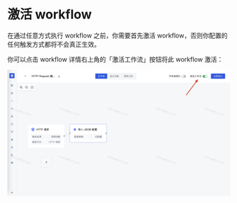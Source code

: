 # 激活 workflow

在通过任意方式执行 workflow 之前，你需要首先激活 workflow，否则你配置的任何触发方式都将不会真正生效。

你可以点击 workflow 详情右上角的「激活工作流」按钮将此 workflow 激活：

![](../static/boxcnfDnC9gRAUnMOnfu4uHXwrc.png)
